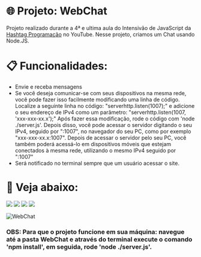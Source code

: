 # :globe_with_meridians: Projeto: WebChat
Projeto realizado durante a 4ª e ultima aula do Intensivão de JavaScript da [Hashtag Programação](https://www.youtube.com/@HashtagProgramacao) no YouTube. Nesse projeto, criamos um Chat usando Node.JS.

# :clipboard: Funcionalidades:

+ Envie e receba mensagens
+ Se você deseja comunicar-se com seus dispositivos na mesma rede, você pode fazer isso facilmente modificando uma linha de código. Localize a seguinte linha no código: "serverhttp.listen(1007);" e adicione o seu endereço de IPv4 como um parâmetro: "serverhttp.listen(1007, 'xxx-xxx-xx.x');" Após fazer essa modificação, rode o código com 'node ./server.js'. Depois disso, você pode acessar o servidor digitando o seu IPv4, seguido por ":1007", no navegador do seu PC, como por exemplo "xxx-xxx-xx.x:1007". Depois de acessar o servidor pelo seu PC, você também poderá acessá-lo em dispositivos móveis que estejam conectados à mesma rede, utilizando o mesmo IPv4 seguido por ":1007"
+ Será notificado no terminal sempre que um usuário acessar o site.



# :briefcase: Veja abaixo:
<a href="https://www.instagram.com/devgferreira/" target="_blank"><img loading="lazy" src="https://img.shields.io/badge/-Instagram-%23E4405F?style=for-the-badge&logo=instagram&logoColor=white" target="_blank"></a>
<a href="https://www.linkedin.com/in/guilherme-ferreira-25738427a/" target="_blank"><img loading="lazy" src="https://img.shields.io/badge/-LinkedIn-%230077B5?style=for-the-badge&logo=linkedin&logoColor=white" target="_blank"></a> <a href="https://www.tiktok.com/@devgferreira" target="_blank"><img loading="lazy" src="https://img.shields.io/badge/-tiktok-617?style=for-the-badge&logo=tiktok" target="_blank"></a> <a href="https://linkr.bio/DevFerreira" target="_blank"><img loading="lazy" src="https://img.shields.io/badge/-links-000?style=for-the-badge" target="_blank"></a>



![WebChat](https://github.com/GuilhermeF-R/WebChat/assets/136031870/605c3877-66ab-4b8a-9bc0-4d74f58ec47a)




### OBS: Para que o projeto funcione em sua máquina: navegue até a pasta WebChat e através do terminal execute o comando 'npm install', em seguida, rode 'node ./server.js'.




  

